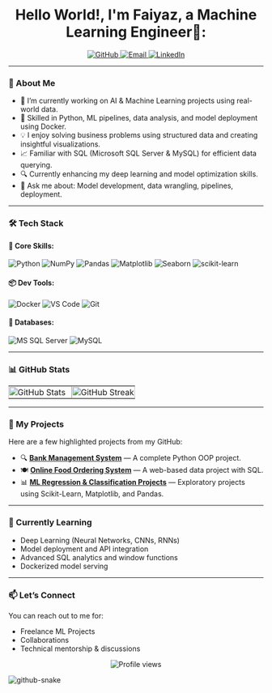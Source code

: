 <!-- Banner Image -->
<h1 align="center">Hello World!, I'm Faiyaz, a Machine Learning Engineer👋:</h1>

<p align="center">
  <a href="https://github.com/faiyaz-coder">
    <img src="https://img.shields.io/github/followers/faiyaz-coder?label=Follow&style=social" alt="GitHub" />
  </a>
  <a href="mailto:faiyazkh4343@gmail.com">
    <img src="https://img.shields.io/badge/Email-D14836?style=flat-square&logo=gmail&logoColor=white" alt="Email" />
  </a>
  <a href="https://www.linkedin.com/in/md-faiyaz-khan-ml/">
    <img src="https://img.shields.io/badge/LinkedIn-blue?style=flat-square&logo=linkedin&logoColor=white" alt="LinkedIn" />
  </a>
</p>

---

### 🧠 About Me
- 🔭 I’m currently working on AI & Machine Learning projects using real-world data.
- 🧰 Skilled in Python, ML pipelines, data analysis, and model deployment using Docker.
- 💡 I enjoy solving business problems using structured data and creating insightful visualizations.
- 📈 Familiar with SQL (Microsoft SQL Server & MySQL) for efficient data querying.
- 🔍 Currently enhancing my deep learning and model optimization skills.
- 💬 Ask me about: Model development, data wrangling, pipelines, deployment.

---

### 🛠️ Tech Stack
#### 📌 Core Skills:
![Python](https://img.shields.io/badge/Python-3776AB?style=flat-square&logo=python&logoColor=white)
![NumPy](https://img.shields.io/badge/NumPy-013243?style=flat-square&logo=numpy&logoColor=white)
![Pandas](https://img.shields.io/badge/Pandas-150458?style=flat-square&logo=pandas&logoColor=white)
![Matplotlib](https://img.shields.io/badge/Matplotlib-11557C?style=flat-square&logo=plotly&logoColor=white)
![Seaborn](https://img.shields.io/badge/Seaborn-3776AB?style=flat-square&logo=python&logoColor=white)
![scikit-learn](https://img.shields.io/badge/scikit--learn-F7931E?style=flat-square&logo=scikit-learn&logoColor=white)

#### 📦 Dev Tools:
![Docker](https://img.shields.io/badge/Docker-2496ED?style=flat-square&logo=docker&logoColor=white)
![VS Code](https://img.shields.io/badge/VSCode-007ACC?style=flat-square&logo=visual-studio-code&logoColor=white)
![Git](https://img.shields.io/badge/Git-F05032?style=flat-square&logo=git&logoColor=white)

#### 💾 Databases:
![MS SQL Server](https://img.shields.io/badge/MS--SQL--Server-CC2927?style=flat-square&logo=microsoft-sql-server&logoColor=white)
![MySQL](https://img.shields.io/badge/MySQL-4479A1?style=flat-square&logo=mysql&logoColor=white)

---

### 📊 GitHub Stats
<table align="center" width="100%" cellpadding="0" cellspacing="0" border="0" style="border-collapse: collapse; border: none;">
  <tr>
    <td align="left" width="50%" style="border: none; padding: 0; margin: 0;">
      <img src="https://github-readme-stats.vercel.app/api?username=faiyaz-coder&show_icons=true&theme=dark&hide_title=true&count_private=true&bg_color=000000&hide_border=true" alt="GitHub Stats" width="100%" style="border: none; outline: none;" />
    </td>
    <td align="right" width="50%" style="border: none; padding: 0; margin: 0;">
      <img src="https://github-readme-streak-stats.herokuapp.com/?user=faiyaz-coder&theme=dark&hide_border=true&background=000000" alt="GitHub Streak" width="100%" style="border: none; outline: none;" />
    </td>
  </tr>
</table>

---

### 📂 My Projects
Here are a few highlighted projects from my GitHub:

- 🔍 **[Bank Management System](https://github.com/faiyaz-coder/bank-management-system)** — A complete Python OOP project.
- 🍽️ **[Online Food Ordering System](https://github.com/faiyaz-coder/food-ordering-system)** — A web-based data project with SQL.
- 📊 **[ML Regression & Classification Projects](https://github.com/faiyaz-coder/ml-projects)** — Exploratory projects using Scikit-Learn, Matplotlib, and Pandas.

---

### 🌱 Currently Learning
- Deep Learning (Neural Networks, CNNs, RNNs)
- Model deployment and API integration
- Advanced SQL analytics and window functions
- Dockerized model serving

---

### 📫 Let’s Connect
You can reach out to me for:
- Freelance ML Projects
- Collaborations
- Technical mentorship & discussions

<p align="center">
  <img src="https://komarev.com/ghpvc/?username=faiyaz-coder&color=blue" alt="Profile views" />
</p>


<picture>
  <source media="(prefers-color-scheme: dark)" srcset="https://raw.githubusercontent.com/tobiasmeyhoefer/tobiasmeyhoefer/output/github-snake-dark.svg" />
  <source media="(prefers-color-scheme: light)" srcset="https://raw.githubusercontent.com/tobiasmeyhoefer/tobiasmeyhoefer/output/github-snake.svg" />
  <img alt="github-snake" src="https://raw.githubusercontent.com/tobiasmeyhoefer/tobiasmeyhoefer/output/github-snake.svg" />
</picture>
